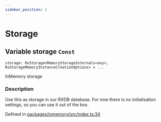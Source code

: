 ```yaml
---
sidebar_position: 2
---
```


# Storage

## Variable storage `Const`

```
storage: RxStorage<MemoryStorageInternals<any>, RxStorageMemoryInstanceCreationOptions> = ...
```

InMemory storage

### Description
Use this as storage in our RXDB database. For now there is no initialisation settings, so you can use it out of the box.

Defined in [packages/inmemory/src/index.ts:34](https://github.com/atala-community-projects/pluto-encrypted/blob/48380434/packages/inmemory/src/index.ts#L34) 